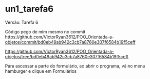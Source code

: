 # un1_tarefa6

Versão: Tarefa 6

Código pego de mim mesmo no commit 
https://github.com/VictorRyan3612/POO_Orientada-a-objetos/commit/bd0eb49ab942c3cb7a8760e307f6584b19f5ceff

https://github.com/VictorRyan3612/POO_Orientada-a-objetos/tree/bd0eb49ab942c3cb7a8760e307f6584b19f5ceff


Para ascessar a parte do formulário, ao abrir o programa, vá no menu hamburger e clique em Formulários